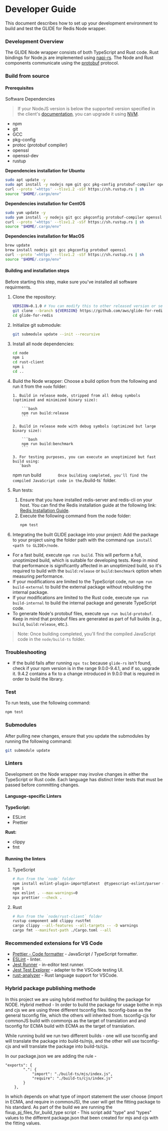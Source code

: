 # Developer Guide

This document describes how to set up your development environment to build and test the GLIDE for Redis Node wrapper.

### Development Overview

The GLIDE Node wrapper consists of both TypeScript and Rust code. Rust bindings for Node.js are implemented using [napi-rs](https://github.com/napi-rs/napi-rs). The Node and Rust components communicate using the [protobuf](https://github.com/protocolbuffers/protobuf) protocol.

### Build from source

#### Prerequisites

Software Dependencies

> If your NodeJS version is below the supported version specified in the client's [documentation](https://github.com/aws/glide-for-redis/blob/main/node/README.md#nodejs-supported-version), you can upgrade it using [NVM](https://github.com/nvm-sh/nvm?tab=readme-ov-file#install--update-script).

-   npm
-   git
-   GCC
-   pkg-config
-   protoc (protobuf compiler)
-   openssl
-   openssl-dev
-   rustup

**Dependencies installation for Ubuntu**

```bash
sudo apt update -y
sudo apt install -y nodejs npm git gcc pkg-config protobuf-compiler openssl libssl-dev
curl --proto '=https' --tlsv1.2 -sSf https://sh.rustup.rs | sh
source "$HOME/.cargo/env"
```

**Dependencies installation for CentOS**

```bash
sudo yum update -y
sudo yum install -y nodejs git gcc pkgconfig protobuf-compiler openssl openssl-devel gettext
curl --proto '=https' --tlsv1.2 -sSf https://sh.rustup.rs | sh
source "$HOME/.cargo/env"
```

**Dependencies installation for MacOS**

```bash
brew update
brew install nodejs git gcc pkgconfig protobuf openssl
curl --proto '=https' --tlsv1.2 -sSf https://sh.rustup.rs | sh
source "$HOME/.cargo/env"
```

#### Building and installation steps

Before starting this step, make sure you've installed all software requirments.

1.  Clone the repository:
    ```bash
    VERSION=0.1.0 # You can modify this to other released version or set it to "main" to get the unstable branch
    git clone --branch ${VERSION} https://github.com/aws/glide-for-redis.git
    cd glide-for-redis
    ```
2.  Initialize git submodule:
    ```bash
    git submodule update --init --recursive
    ```
3.  Install all node dependencies:
    ```bash
    cd node
    npm i
    cd rust-client
    npm i
    cd ..
    ```
4.  Build the Node wrapper:
    Choose a build option from the following and run it from the `node` folder:

        1. Build in release mode, stripped from all debug symbols (optimized and minimized binary size):

            ```bash
            npm run build:release
            ```

        2. Build in release mode with debug symbols (optimized but large binary size):

            ```bash
            npm run build:benchmark
            ```

        3. For testing purposes, you can execute an unoptimized but fast build using:
           `bash

    npm run build
    `       Once building completed, you'll find the compiled JavaScript code in the`./build-ts` folder.

5.  Run tests:
    1. Ensure that you have installed redis-server and redis-cli on your host. You can find the Redis installation guide at the following link: [Redis Installation Guide](https://redis.io/docs/install/install-redis/install-redis-on-linux/).
    2. Execute the following command from the node folder:
        ```bash
        npm test
        ```
6.  Integrating the built GLIDE package into your project:
    Add the package to your project using the folder path with the command `npm install <path to GLIDE>/node`.

-   For a fast build, execute `npm run build`. This will perform a full, unoptimized build, which is suitable for developing tests. Keep in mind that performance is significantly affected in an unoptimized build, so it's required to build with the `build:release` or `build:benchmark` option when measuring performance.
-   If your modifications are limited to the TypeScript code, run `npm run build-external` to build the external package without rebuilding the internal package.
-   If your modifications are limited to the Rust code, execute `npm run build-internal` to build the internal package and generate TypeScript code.
-   To generate Node's protobuf files, execute `npm run build-protobuf`. Keep in mind that protobuf files are generated as part of full builds (e.g., `build`, `build:release`, etc.).

> Note: Once building completed, you'll find the compiled JavaScript code in the `node/build-ts` folder.

### Troubleshooting

-   If the build fails after running `npx tsc` because `glide-rs` isn't found, check if your npm version is in the range 9.0.0-9.4.1, and if so, upgrade it. 9.4.2 contains a fix to a change introduced in 9.0.0 that is required in order to build the library.

### Test

To run tests, use the following command:

```bash
npm test
```

### Submodules

After pulling new changes, ensure that you update the submodules by running the following command:

```bash
git submodule update
```

### Linters

Development on the Node wrapper may involve changes in either the TypeScript or Rust code. Each language has distinct linter tests that must be passed before committing changes.

#### Language-specific Linters

**TypeScript:**

-   ESLint
-   Prettier

**Rust:**

-   clippy
-   fmt

#### Running the linters

1. TypeScript
    ```bash
    # Run from the `node` folder
    npm install eslint-plugin-import@latest  @typescript-eslint/parser @typescript-eslint/eslint-plugin eslint-plugin-tsdoc eslint typescript eslint-plugin-import@latest eslint-config-prettier prettier
    npm i
    npx eslint . --max-warnings=0
    npx prettier --check .
    ```
2. Rust
    ```bash
    # Run from the `node/rust-client` folder
    rustup component add clippy rustfmt
    cargo clippy --all-features --all-targets -- -D warnings
    cargo fmt --manifest-path ./Cargo.toml --all
    ```

### Recommended extensions for VS Code

-   [Prettier - Code formatter](https://marketplace.visualstudio.com/items?itemName=esbenp.prettier-vscode) - JavaScript / TypeScript formatter.
-   [ESLint](https://marketplace.visualstudio.com/items?itemName=dbaeumer.vscode-eslint) - linter.
-   [Jest Runner](https://marketplace.visualstudio.com/items?itemName=firsttris.vscode-jest-runner) - in-editor test runner.
-   [Jest Test Explorer](https://marketplace.visualstudio.com/items?itemName=kavod-io.vscode-jest-test-adapter) - adapter to the VSCode testing UI.
-   [rust-analyzer](https://marketplace.visualstudio.com/items?itemName=rust-lang.rust-analyzer) - Rust language support for VSCode.

### Hybrid package publishing methode

In this project we are using hybrid method for building the package for NODE.
Hybrid method -
In order to build the package for usage bothe in mjs and cjs we are using three different tsconfig files.
tsconfig-base as the general tsconfig file, which the others will inherited from.
tsconfig-cjs for commonJS build with commonjs as the target of translation and and tsconfig for ECMA build with ECMA as the target of translation.

While running build we run two different builds - one will use tsconfig and will translate the package into build-ts/mjs, and the other will use tsconfig-cjs and will translate the package into build-ts/cjs.

In our package.json we are adding the rule -

```
"exports": {
        ".": {
            "import": "./build-ts/mjs/index.js",
            "require": "./build-ts/cjs/index.js"
        }
    },
```

In which depends on what type of import statement the user choose (import in ECMA, and require in commonJS), the user will get the fitting package to his standard.
As part of the build we are running the fixup_pj_files_for_build_type script -
This script add "type" and "types" values to the different package.json that been created for mjs and cjs with the fitting values.
